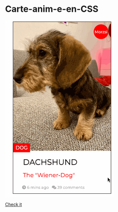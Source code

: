 # Carte-anim-e-en-CSS

![demogif](/assets/animcard.gif)

[Check it](https://szobonyatomi.github.io/Carte-anim-e-en-CSS/)
